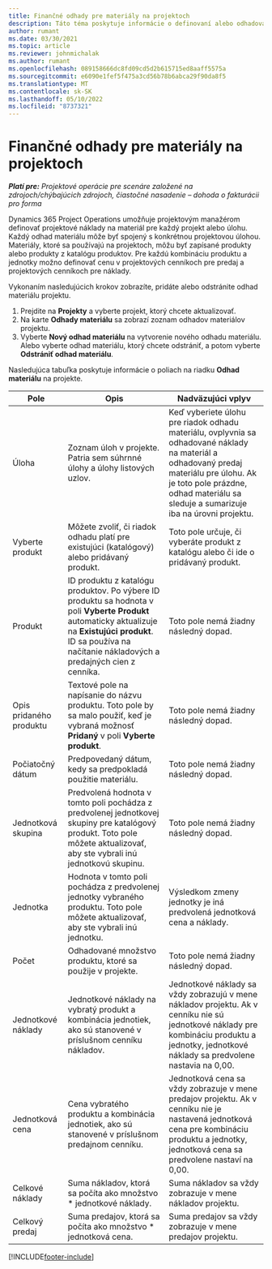 ```yaml
---
title: Finančné odhady pre materiály na projektoch
description: Táto téma poskytuje informácie o definovaní alebo odhadovaní materiálov na základe projektu.
author: rumant
ms.date: 03/30/2021
ms.topic: article
ms.reviewer: johnmichalak
ms.author: rumant
ms.openlocfilehash: 089158666dc8fd09cd5d2b615715ed8aaff5575a
ms.sourcegitcommit: e6090e1fef5f475a3cd56b78b6abca29f90da8f5
ms.translationtype: MT
ms.contentlocale: sk-SK
ms.lasthandoff: 05/10/2022
ms.locfileid: "8737321"
---
```

# <a name="financial-estimates-for-materials-on-projects"></a>Finančné odhady pre materiály na projektoch

_**Platí pre:** Projektové operácie pre scenáre založené na zdrojoch/chýbajúcich zdrojoch, čiastočné nasadenie – dohoda o fakturácii pro forma_

Dynamics 365 Project Operations umožňuje projektovým manažérom definovať projektové náklady na materiál pre každý projekt alebo úlohu. Každý odhad materiálu môže byť spojený s konkrétnou projektovou úlohou. Materiály, ktoré sa používajú na projektoch, môžu byť zapísané produkty alebo produkty z katalógu produktov. Pre každú kombináciu produktu a jednotky možno definovať cenu v projektových cenníkoch pre predaj a projektových cenníkoch pre náklady.  

Vykonaním nasledujúcich krokov zobrazíte, pridáte alebo odstránite odhad materiálu projektu.

1. Prejdite na **Projekty** a vyberte projekt, ktorý chcete aktualizovať.
2. Na karte **Odhady materiálu** sa zobrazí zoznam odhadov materiálov projektu.
3. Vyberte **Nový odhad materiálu** na vytvorenie nového odhadu materiálu. Alebo vyberte odhad materiálu, ktorý chcete odstrániť, a potom vyberte **Odstrániť odhad materiálu**.

Nasledujúca tabuľka poskytuje informácie o poliach na riadku **Odhad materiálu** na projekte. 

| **Pole** | **Opis** | **Nadväzujúci vplyv** |
| --- | --- | --- |
| Úloha | Zoznam úloh v projekte. Patria sem súhrnné úlohy a úlohy listových uzlov. | Keď vyberiete úlohu pre riadok odhadu materiálu, ovplyvnia sa odhadované náklady na materiál a odhadovaný predaj materiálu pre úlohu. Ak je toto pole prázdne, odhad materiálu sa sleduje a sumarizuje iba na úrovni projektu. |
| Vyberte produkt |  Môžete zvoliť, či riadok odhadu platí pre existujúci (katalógový) alebo pridávaný produkt. | Toto pole určuje, či vyberáte produkt z katalógu alebo či ide o pridávaný produkt. |
| Produkt | ID produktu z katalógu produktov. Po výbere ID produktu sa hodnota v poli **Vyberte Produkt** automaticky aktualizuje na **Existujúci produkt**. ID sa používa na načítanie nákladových a predajných cien z cenníka. | Toto pole nemá žiadny následný dopad. |
| Opis pridaného produktu | Textové pole na napísanie do názvu produktu. Toto pole by sa malo použiť, keď je vybraná možnosť **Pridaný** v poli **Vyberte produkt**.| Toto pole nemá žiadny následný dopad. |
| Počiatočný dátum | Predpovedaný dátum, kedy sa predpokladá použitie materiálu. | Toto pole nemá žiadny následný dopad. |
| Jednotková skupina | Predvolená hodnota v tomto poli pochádza z predvolenej jednotkovej skupiny pre katalógový produkt. Toto pole môžete aktualizovať, aby ste vybrali inú jednotkovú skupinu. | Toto pole nemá žiadny následný dopad. |
| Jednotka | Hodnota v tomto poli pochádza z predvolenej jednotky vybraného produktu. Toto pole môžete aktualizovať, aby ste vybrali inú jednotku. | Výsledkom zmeny jednotky je iná predvolená jednotková cena a náklady. |
| Počet | Odhadované množstvo produktu, ktoré sa použije v projekte. | Toto pole nemá žiadny následný dopad. |
| Jednotkové náklady | Jednotkové náklady na vybratý produkt a kombinácia jednotiek, ako sú stanovené v príslušnom cenníku nákladov. | Jednotkové náklady sa vždy zobrazujú v mene nákladov projektu. Ak v cenníku nie sú jednotkové náklady pre kombináciu produktu a jednotky, jednotkové náklady sa predvolene nastavia na 0,00. |
| Jednotková cena | Cena vybratého produktu a kombinácia jednotiek, ako sú stanovené v príslušnom predajnom cenníku. | Jednotková cena sa vždy zobrazuje v mene predajov projektu. Ak v cenníku nie je nastavená jednotková cena pre kombináciu produktu a jednotky, jednotková cena sa predvolene nastaví na 0,00.|
| Celkové náklady | Suma nákladov, ktorá sa počíta ako množstvo \* jednotkové náklady.| Suma nákladov sa vždy zobrazuje v mene nákladov projektu. |
| Celkový predaj | Suma predajov, ktorá sa počíta ako množstvo \* jednotková cena. | Suma predajov sa vždy zobrazuje v mene predajov projektu. |


[!INCLUDE[footer-include](../includes/footer-banner.md)]
